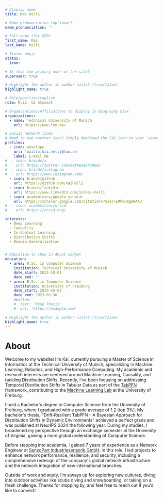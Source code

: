 ```yaml
---
# Display name
title: Kai Helli

# Name pronunciation (optional)
name_pronunciation: ''

# Full name (for SEO)
first_name: Kai
last_name: Helli

# Status emoji
status:
  icon: 

# Is this the primary user of the site?
superuser: true

# Highlight the author in author lists? (true/false)
highlight_name: true

# Role/position/tagline
role: M.Sc. CS Student

# Organizations/Affiliations to display in Biography blox
organizations:
  - name: Technical University of Munich
    url: https://www.tum.de/

# Social network links
# Need to use another icon? Simply download the SVG icon to your `assets/media/icons/` folder.
profiles:
  - icon: envelope
    url: 'mailto:kai.helli@tum.de'
    label: E-mail Me
#  - icon: brands/x
#    url: https://twitter.com/GetResearchDev
#  - icon: brands/instagram
#    url: https://www.instagram.com/
  - icon: brands/github
    url: https://github.com/KaiHelli
  - icon: brands/linkedin
    url: https://www.linkedin.com/in/kai-helli
  - icon: academicons/google-scholar
    url: https://scholar.google.com/citations?user=EMh8CKgAAAAJ
#  - icon: academicons/orcid
#    url: https://orcid.org/

interests:
  - Deep Learning
  - Causality
  - In-Context Learning
  - Distribution Shifts
  - Domain Generalization


# Education to show in About widget
education:
  - area: M.Sc. in Computer Science
    institution: Technical University of Munich
    date_start: 2023-10-01
    date_end: ''
  - area: B.Sc. in Computer Science
    institution: University of Freiburg
    date_start: 2020-10-01
    date_end: 2023-09-30
    #button:
    #  text: 'Read Thesis'
    #  url: 'https://example.com'

# Highlight the author in author lists? (true/false)
highlight_name: true
---
```


# About

Welcome to my website! I’m Kai, currently pursuing a Master of Science in Informatics at the Technical University of Munich, specializing in Machine Learning, Robotics, and High-Performance Computing. My academic and research interests are centered around Machine Learning, Causality, and tackling Distribution Shifts. Recently, I've been focusing on addressing Temporal Distribution Shifts in Tabular Data as part of the [TabPFN](https://github.com/automl/TabPFN) framework, contributing to the [Machine Learning Lab](https://ml.informatik.uni-freiburg.de/) at the University of Freiburg.

I hold a Bachelor's degree in Computer Science from the University of Freiburg, where I graduated with a grade average of 1.2 (top 3%). My bachelor's thesis, "Drift-Resilient TabPFN – A Bayesian Approach for Distribution Shifts in Dynamic Environments" achieved a perfect grade and was published at NeurIPS 2024 the following year. During my studies, I broadened my perspective through an exchange semester at the University of Virginia, gaining a more global understanding of Computer Science.

Before stepping into academia, I gained 7 years of experience as a Network Engineer at [SensoPart Industriesensorik GmbH](https://www.sensopart.com/en/). In this role, I led projects to enhance network performance, resilience, and security, including a comprehensive redesign of the company's global network infrastructure and the network integration of new international branches.

Outside of work and study, I’m always up for exploring new cultures, diving into outdoor activities like scuba diving and snowboarding, or taking on a fresh challenge. Thanks for stopping by, and feel free to reach out if you’d like to connect!